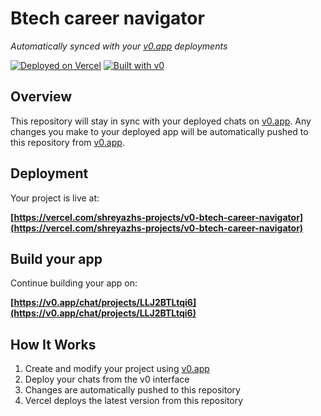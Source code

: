 # Btech career navigator

*Automatically synced with your [v0.app](https://v0.app) deployments*

[![Deployed on Vercel](https://img.shields.io/badge/Deployed%20on-Vercel-black?style=for-the-badge&logo=vercel)](https://vercel.com/shreyazhs-projects/v0-btech-career-navigator)
[![Built with v0](https://img.shields.io/badge/Built%20with-v0.app-black?style=for-the-badge)](https://v0.app/chat/projects/LLJ2BTLtqi6)

## Overview

This repository will stay in sync with your deployed chats on [v0.app](https://v0.app).
Any changes you make to your deployed app will be automatically pushed to this repository from [v0.app](https://v0.app).

## Deployment

Your project is live at:

**[https://vercel.com/shreyazhs-projects/v0-btech-career-navigator](https://vercel.com/shreyazhs-projects/v0-btech-career-navigator)**

## Build your app

Continue building your app on:

**[https://v0.app/chat/projects/LLJ2BTLtqi6](https://v0.app/chat/projects/LLJ2BTLtqi6)**

## How It Works

1. Create and modify your project using [v0.app](https://v0.app)
2. Deploy your chats from the v0 interface
3. Changes are automatically pushed to this repository
4. Vercel deploys the latest version from this repository